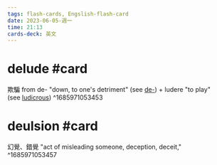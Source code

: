 ```yaml
---
tags: flash-cards, Engslish-flash-card
date: 2023-06-05-週一
time: 21:13
cards-deck: 英文
---
```


# delude #card 
欺騙
from de- "down, to one's detriment" (see [de-](https://www.etymonline.com/word/de-?ref=etymonline_crossreference "Etymology, meaning and definition of de-")) + ludere "to play" (see [ludicrous](https://www.etymonline.com/word/ludicrous?ref=etymonline_crossreference "Etymology, meaning and definition of ludicrous"))
^1685971053453

# deulsion #card
幻覺、錯覺
"act of misleading someone, deception, deceit,"
^1685971053457
